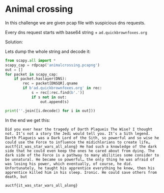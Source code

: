 # Animal crossing

In this challenge we are given pcap file with suspicious dns requests. 

Every dns request starts with base64 string + `ad.quickbrownfoxes.org`

Solution:

Lets dump the whole string and decode it:

```python
from scapy.all import *
scapy_cap = rdpcap('animalcrossing.pcapng')
out = []
for packet in scapy_cap:
    if packet.haslayer(DNS):
        rec = packet[DNSQR].qname
        if b'ad.quickbrownfoxes.org' in rec:
            s = rec[:rec.find(b'.')]
            if s not in out:
                out.append(s)

print(''.join([i.decode() for i in out]))
```

In the end we get this:

```
Did you ever hear the tragedy of Darth Plagueis The Wise? I thought not. It’s not a story the Jedi would tell you. It’s a Sith legend. Darth Plagueis was a Dark Lord of the Sith, so powerful and so wise he could use the Force to influence the midichlorians to create life… auctf{it_was_star_wars_all_along} He had such a knowledge of the dark side that he could even keep the ones he cared about from dying. The dark side of the Force is a pathway to many abilities some consider to be unnatural. He became so powerful… the only thing he was afraid of was losing his power, which eventually, of course, he did. Unfortunately, he taught his apprentice everything he knew, then his apprentice killed him in his sleep. Ironic. He could save others from death, but 
```

`auctf{it_was_star_wars_all_along}`
